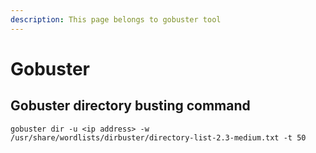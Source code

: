 ```yaml
---
description: This page belongs to gobuster tool
---
```


# Gobuster

## Gobuster directory busting command&#x20;

```
gobuster dir -u <ip address> -w /usr/share/wordlists/dirbuster/directory-list-2.3-medium.txt -t 50
```
